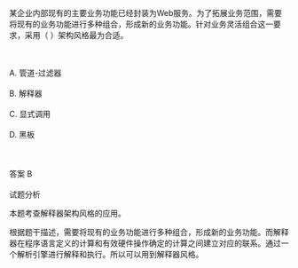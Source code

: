 <div class="detail lh2"><p>
某企业内部现有的主要业务功能已经封装为Web服务。为了拓展业务范围，需要将现有的业务功能进行多种组合，形成新的业务功能。针对业务灵活组合这一要求，采用（  ）架构风格最为合适。</p><br/><br/>A. 管道-过滤器<br/><br/>B. 解释器<br/><br/>C. 显式调用<br/><br/>D. 黑板<br/><br/><br/><br/>答案 B<br/><br/>试题分析<br/><p></p><p>
本题考查解释器架构风格的应用。</p><p>根据题干描述，需要将现有的业务功能进行多种组合，形成新的业务功能。而解释器在程序语言定义的计算和有效硬件操作确定的计算之间建立对应的联系。通过一个解析引擎进行解释和执行。所以可以用到解释器风格。</p></div>